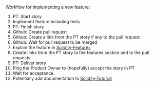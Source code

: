 Workflow for implementing a new feature:

1. PT: Start story
1. Implement feature including tests
1. PT: Finish story
1. Github: Create pull request
1. Github: Create a link from the PT story if any to the pull request
1. Github: Wait for pull request to be merged
1. Explain the feature in [Solidity-Features](https://github.com/ethereum/wiki/wiki/Solidity-Features)
1. Create links from the PT story to the features section and to the pull requests
1. PT: Deliver story
1. Ping the Product Owner to (hopefully) accept the story in PT
1. Wait for acceptance.
1. Potentially add documentation to [Solidity-Tutorial](https://github.com/ethereum/wiki/wiki/Solidity-Tutorial)
